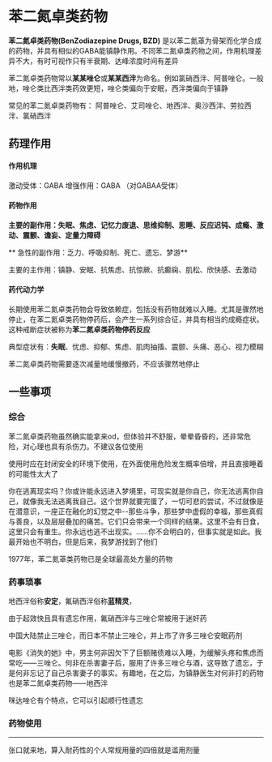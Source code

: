 苯二氮卓类药物
=============================================================================

**苯二氮卓类药物(BenZodiazepine Drugs, BZD)** 是以苯二氮䓬为骨架而化学合成的药物，并具有相似的GABA能镇静作用。不同苯二氮卓类药物之间，作用机理差异不大，有时可视作只有半衰期、达峰浓度时间有差异

苯二氮卓类药物常以**某某唑仑**或**某某西泮**为命名。例如氯硝西泮、阿普唑仑。一般地，唑仑类比西泮类药效更短，唑仑类偏向于安眠，西泮类偏向于镇静

常见的苯二氮卓类药物有： 阿普唑仑、艾司唑仑、地西泮、奥沙西泮、劳拉西泮、氯硝西泮

药理作用
-----------------------------------------------

#### 作用机理

激动受体：GABA 
增强作用：GABA （对GABAA受体） 
#### 药物作用

**主要的副作用：失眠、焦虑、记忆力废退、思维抑制、思睡、反应迟钝、成瘾、激动、震颤、谵妄、定量力障碍**

**
急性的副作用：乏力、呼吸抑制、死亡、遗忘、梦游**

主要的主作用：镇静、安眠、抗焦虑、抗惊厥、抗癫痫、肌松、欣快感、去激动 
#### 药代动力学

长期使用苯二氮卓类药物会导致依赖症，包括没有药物就难以入睡。尤其是骤然地停止，在苯二氮卓类药物停药后，会产生一系列综合征，并具有相当的成瘾症状。这种戒断症状被称为**苯二氮卓类药物停药反应**

典型症状有：**失眠**、忧虑、抑郁、焦虑、肌肉抽搐、震颤、头痛、恶心、视力模糊

苯二氮卓类药物需要逐次减量地缓慢撤药，不应该骤然地停止

一些事项
-----------------------------------------------

### 综合

苯二氮卓类药物虽然确实能拿来od，但体验并不舒服，晕晕昏昏的，还非常危险，对心理也具有杀伤力。不建议各位使用

使用时应在封闭安全的环境下使用，在外面使用危险发生概率倍增，并且直接睡着的可能性太大了

你在逃离现实吗？你或许能永远进入梦境里，可现实就是你自己，你无法逃离你自己，就像我无法逃离我自己。这个世界就要完蛋了，一切可悲的尝试，不过就像是在潜意识，一座正在融化的幻觉之中--那些斗争，那些梦中虚假的幸福，那些真假与善良，以及层层叠加的痛苦。它们只会带来一个同样的结果。这里不会有日食，这里只会有重生。你永远也逃不出现实。……你不会明白的，但事实就是如此。我最开始也不明白，但是后来，我梦游找到了他们

1977年，苯二氮䓬类药物已是全球最高处方量的药物

### 药事琐事

地西泮俗称**安定**，氟硝西泮俗称**蓝精灵**，

由于起效快且具有遗忘作用，氟硝西泮与三唑仑常被用于迷奸药

中国大陆禁止三唑仑，而日本不禁止三唑仑，并上市了许多三唑仑安眠药剂

电影《消失的她》中，男主何非因欠下了巨额赌债难以入睡，为缓解头疼和焦虑而常吃——三唑仑。何非在杀害妻子后，服用了许多三唑仑与酒，这导致了遗忘，于是何非忘记了自己杀害妻子的事实。有趣地，在之后，为镇静医生对何非打的药物也是苯二氮卓类药物——地西泮

咪达唑仑有个特点，它可以引起顺行性遗忘

### 药物使用
-----------------------------------------------

张口就来地，算入耐药性的个人常规用量的四倍就是滥用剂量


